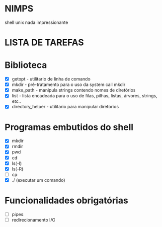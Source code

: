 # NIMPS
shell unix nada impressionante

# LISTA DE TAREFAS
   # Biblioteca 
   - [x] getopt  - utilitario de linha de comando
   - [x] mkdir   - pré-tratamento para o uso da system call mkdir
   - [x] make_path - manipula strings contendo nomes de diretórios
   - [x] list - lista encadeada para o uso de filas, pilhas, listas, árvores,
     strings, etc..
   - [x] directory_helper - utilitario para manipular diretorios
   # Programas embutidos do shell
   - [x] mkdir
   - [x] rmdir
   - [x] pwd
   - [x] cd
   - [x] ls(-l)
   - [x] ls(-R)
   - [ ] cp
   - [x] ./ (executar um comando)
   # Funcionalidades obrigatórias
   - [ ] pipes
   - [ ] redirecionamento I/O
